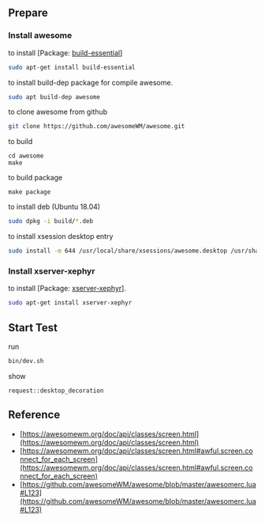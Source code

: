 
## Prepare

### Install awesome

to install [Package: [build-essential](https://packages.ubuntu.com/bionic/build-essential)]

``` sh
sudo apt-get install build-essential
```

to install build-dep package for compile awesome.

``` sh
sudo apt build-dep awesome
```

to clone awesome from github

``` sh
git clone https://github.com/awesomeWM/awesome.git
```

to build

```
cd awesome
make
```

to build package

```
make package
```

to install deb (Ubuntu 18.04)

``` sh
sudo dpkg -i build/*.deb
```

to install xsession desktop entry

```sh
sudo install -m 644 /usr/local/share/xsessions/awesome.desktop /usr/share/xsessions/awesome.desktop
```

### Install xserver-xephyr

to install [Package: [xserver-xephyr](https://packages.ubuntu.com/bionic/xserver-xephyr)].

``` sh
sudo apt-get install xserver-xephyr
```

## Start Test

run

``` sh
bin/dev.sh
```

show

```
request::desktop_decoration
```

## Reference

* [https://awesomewm.org/doc/api/classes/screen.html](https://awesomewm.org/doc/api/classes/screen.html)
* [https://awesomewm.org/doc/api/classes/screen.html#awful.screen.connect_for_each_screen](https://awesomewm.org/doc/api/classes/screen.html#awful.screen.connect_for_each_screen)
* [https://github.com/awesomeWM/awesome/blob/master/awesomerc.lua#L123](https://github.com/awesomeWM/awesome/blob/master/awesomerc.lua#L123)

